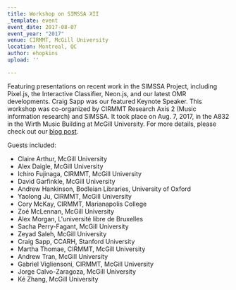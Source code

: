 ```yaml
---
title: Workshop on SIMSSA XII
_template: event
event_date: 2017-08-07
event_year: "2017"
venue: CIRMMT, McGill University
location: Montreal, QC
author: ehopkins
upload: ''

---
```

Featuring presentations on recent work in the SIMSSA Project, including Pixel.js, the Interactive Classifier, Neon.js, and our latest OMR developments. Craig Sapp was our featured Keynote Speaker. This workshop was co-organized by CIRMMT Research Axis 2 (Music information research) and SIMSSA. It took place on Aug. 7, 2017, in the A832 in the Wirth Music Building at McGill University. For more details, please check out our [blog post](https://simssa.ca/blog/SIMSSAXII/ "SIMSSA XII blog"). 

Guests included:

* Claire Arthur, McGill University
* Alex Daigle, McGill University
* Ichiro Fujinaga, CIRMMT, McGill University
* David Garfinkle, McGill University
* Andrew Hankinson, Bodleian Libraries, University of Oxford
* Yaolong Ju, CIRMMT, McGill University
* Cory McKay, CIRMMT, Marianapolis College
* Zoé McLennan, McGill University
* Alex Morgan, L'université libre de Bruxelles
* Sacha Perry-Fagant, McGill University
* Zeyad Saleh, McGill University
* Craig Sapp, CCARH, Stanford University
* Martha Thomae, CIRMMT, McGill University
* Andrew Tran, McGill University
* Gabriel Vigliensoni, CIRMMT, McGill University
* Jorge Calvo-Zaragoza, McGill University
* Ké Zhang, McGill University